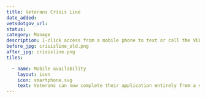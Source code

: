 ```yaml
---
title: Veterans Crisis Line
date_added:
vetsdotgov_url:
status:
category: Manage
description: 1-click access from a mobile phone to text or call the VCL from homepage
before_jpg: crisisline_old.png
after_jpg: crisisline.png
tiles:

  - name: Mobile availability
    layout: icon
    icon: smartphone.svg
    text: Veterans can now complete their application entirely from a smartphone
---
```

